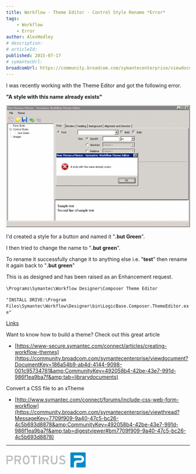 ```yaml
---
title: Workflow - Theme Editor - Control Style Rename *Error*
tags:
    - Workflow
    - Error
author: AlexHedley
# description: 
# articleId: 
published: 2015-07-17
# symantecUrl:
broadcomUrl: https://community.broadcom.com/symantecenterprise/viewdocument/workflow-theme-editor-control-s?CommunityKey=04ead5e9-3643-4118-b853-afa5a58710c6&tab=librarydocuments
---
```


I was recently working with the Theme Editor and got the following error.
  
**"A style with this name already exists"**
  
![Theme Editor Rename Error](images\ThemeEditorRenameError.png)
  
I'd created a style for a button and named it "**.but Green**".
  
I then tried to change the name to "**.but green**".

To rename it successfully change it to anything else i.e. "**test**" then rename it again back to "**.but green**"

This is as designed and has been raised as an Enhancement request.

`\Programs\Symantec\Workflow Designer\Composer Theme Editor`
  
`"INSTALL DRIVE:\Program Files\Symantec\Workflow\Designer\bin\LogicBase.Composer.ThemeEditor.exe"`

<u>Links</u>
  
Want to know how to build a theme? Check out this great article
  
- [https://www-secure.symantec.com/connect/articles/creating-workflow-themes](https://community.broadcom.com/symantecenterprise/viewdocument?DocumentKey=186a54b9-ab4d-4144-9098-001c95734781&amp;CommunityKey=492058b4-42be-43e7-991d-986f1ea9ba7f&amp;tab=librarydocuments)

Convert a CSS file to an xTheme

- [http://www.symantec.com/connect/forums/include-css-web-form-workflow](https://community.broadcom.com/symantecenterprise/viewthread?MessageKey=7709f909-9a40-47c5-bc26-4c5b693d8878&amp;CommunityKey=492058b4-42be-43e7-991d-986f1ea9ba7f&amp;tab=digestviewer#bm7709f909-9a40-47c5-bc26-4c5b693d8878)

* * *

[![Protirus](images\Protirus.png)](http://www.protirus.com/)
